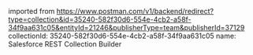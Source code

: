 imported from https://www.postman.com/v1/backend/redirect?type=collection&id=35240-582f30d6-554e-4cb2-a58f-34f9aa631c05&entityId=21246&publisherType=team&publisherId=37129
collectionId: 35240-582f30d6-554e-4cb2-a58f-34f9aa631c05
name: Salesforce REST Collection Builder